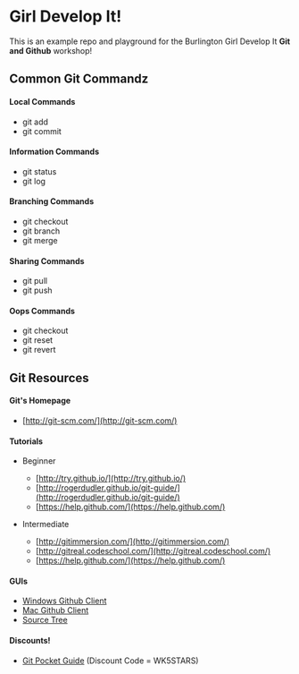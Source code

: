 # Girl Develop It!
This is an example repo and playground for the Burlington Girl Develop It **Git and Github** workshop!

## Common Git Commandz

#### Local Commands
+ git add
+ git commit

#### Information Commands
+ git status
+ git log

#### Branching Commands
+ git checkout
+ git branch
+ git merge

#### Sharing Commands
+ git pull	
+ git push 

#### Oops Commands
+ git checkout
+ git reset
+ git revert

## Git Resources

#### Git's Homepage
+ [http://git-scm.com/](http://git-scm.com/)

#### Tutorials

+ Beginner
	+ [http://try.github.io/](http://try.github.io/)
	+ [http://rogerdudler.github.io/git-guide/](http://rogerdudler.github.io/git-guide/)
	+ [https://help.github.com/](https://help.github.com/)
	
+ Intermediate
	+ [http://gitimmersion.com/](http://gitimmersion.com/)
	+ [http://gitreal.codeschool.com/](http://gitreal.codeschool.com/)
	+ [https://help.github.com/](https://help.github.com/)
	
#### GUIs
+ [Windows Github Client](http://windows.github.com/)
+ [Mac Github Client](http://mac.github.com/)
+ [Source Tree](http://www.sourcetreeapp.com/)

#### Discounts!
+ [Git Pocket Guide](http://shop.oreilly.com/product/0636920024972.do) (Discount Code = WK5STARS)
